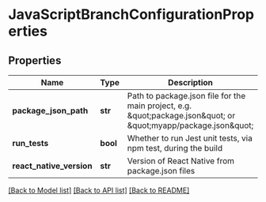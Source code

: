 # JavaScriptBranchConfigurationProperties

## Properties
Name | Type | Description | Notes
------------ | ------------- | ------------- | -------------
**package_json_path** | **str** | Path to package.json file for the main project, e.g. \&quot;package.json\&quot; or \&quot;myapp/package.json\&quot; | [optional] 
**run_tests** | **bool** | Whether to run Jest unit tests, via npm test, during the build | [optional] 
**react_native_version** | **str** | Version of React Native from package.json files | [optional] 

[[Back to Model list]](../README.md#documentation-for-models) [[Back to API list]](../README.md#documentation-for-api-endpoints) [[Back to README]](../README.md)

